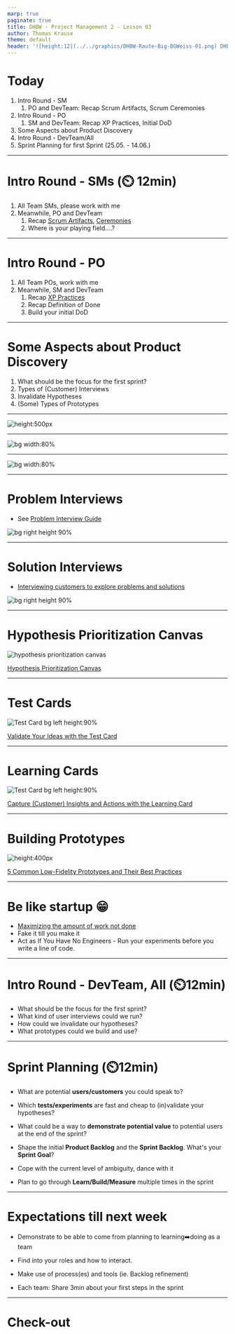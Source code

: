 ```yaml
---
marp: true
paginate: true
title: DHBW - Project Management 2 - Lesson 03
author: Thomas Krause
theme: default
header: '![height:12](../../graphics/DHBW-Raute-Big-BGWeiss-01.png) DHBW - Project Management 2 - Lesson 03'
---
```

<!-- markdownlint-disable MD025 MD045 MD012 MD024 MD026 -->

# Today

1. Intro Round - SM
   1. PO and DevTeam: Recap Scrum Artifacts, Scrum Ceremonies
2. Intro Round - PO
   1. SM and DevTeam: Recap XP Practices, Initial DoD
3. Some Aspects about Product Discovery
4. Intro Round - DevTeam/All
5. Sprint Planning for first Sprint (25.05. - 14.06.)

---
<!-- _backgroundColor: lightblue -->

# Intro Round - SMs (⏲️ 12min)

1. All Team SMs, please work with me
2. Meanwhile, PO and DevTeam
   1. Recap [Scrum Artifacts](https://github.com/thomykay/dhbw-projectmanagement1/blob/main/lesson-07%20-%20scrum/graphics/scrum-artifacts.drawio.svg), [Ceremonies](https://github.com/thomykay/dhbw-projectmanagement1/blob/main/lesson-05%20-%20review%20retro/graphics/scrum%20-%20sprint%20rituals.drawio.svg)
   2. Where is your playing field....?

---
<!-- _backgroundColor: lightblue -->

# Intro Round - PO

1. All Team POs, work with me
2. Meanwhile, SM and DevTeam
   1. Recap [XP Practices](https://github.com/thomykay/dhbw-projectmanagement1/blob/main/lesson-10%20-%20roundup/graphics/xp-practices.drawio.svg)
   2. Recap Definition of Done
   3. Build your initial DoD

---

# Some Aspects about Product Discovery

1. What should be the focus for the first sprint?
2. Types of (Customer) Interviews
3. Invalidate Hypotheses
4. (Some) Types of Prototypes

---

![height:500px](graphics/problem-space%20solution-space.png)

---

![bg width:80%](graphics/measure-build-learn.drawio.svg)

---

![bg width:80%](graphics/measure-build-learn-notes.drawio.svg)

---

# Problem Interviews

* See [Problem Interview Guide](https://debane.org/franck/problem-interview-guide-for-lean-startup-experience/)

![bg right height 90%](graphics/problem%20interview%20flow.png)

---

# Solution Interviews  

* [Interviewing customers to explore problems and solutions](https://marcabraham.com/2015/06/24/interviewing-customers-to-explore-problems-and-solutions/)

![bg right height 90%](graphics/solution%20interview%20flow.png)

---

# Hypothesis Prioritization Canvas

![hypothesis prioritization canvas](graphics/hypothesis%20prioritization%20canvas.png)

[Hypothesis Prioritization Canvas](https://jeffgothelf.com/blog/the-hypothesis-prioritization-canvas/)

---

# Test Cards

![Test Card bg left height:90%](graphics/test%20card.png)

[Validate Your Ideas with the Test Card](https://www.strategyzer.com/blog/posts/2015/3/5/validate-your-ideas-with-the-test-card)

---

# Learning Cards

![Test Card bg left height:90%](graphics/learning%20card.png)

[Capture (Customer) Insights and Actions with the Learning Card](https://www.strategyzer.com/blog/posts/2015/3/9/capture-customer-insights-and-actions-with-the-learning-card)

---

# Building Prototypes

![height:400px](graphics/5%20Common%20Low-Fidelity%20Prototypes%20and%20Their%20Best%20Practices.png)

[5 Common Low-Fidelity Prototypes and Their Best Practices](https://www.interaction-design.org/literature/article/prototyping-learn-eight-common-methods-and-best-practices)

---

# Be like startup 😁

* [Maximizing the amount of work not done](https://www.leadingagile.com/2019/03/maximizing-the-amount-of-work-not-done/)
* Fake it till you make it
* Act as If You Have No Engineers - Run your experiments before you write a line of code.

---
<!-- _backgroundColor: lightblue -->

# Intro Round - DevTeam, All (⏲️12min)

* What should be the focus for the first sprint?
* What kind of user interviews could we run?
* How could we invalidate our hypotheses?
* What prototypes could we build and use?
  
---

<!-- _backgroundColor: lightblue -->

# Sprint Planning (⏲️12min)

* What are potential **users/customers** you could speak to?
* Which **tests/experiments** are fast and cheap to (in)validate your hypotheses?
* What could be a way to **demonstrate potential value** to potential users at the end of the sprint?

* Shape the initial **Product Backlog** and the **Sprint Backlog**. What's your **Sprint Goal**?
* Cope with the current level of ambiguity, dance with it
* Plan to go through **Learn/Build/Measure** multiple times in the sprint

---

# Expectations till next week

* Demonstrate to be able to come from planning to learning➡️doing as a team
* Find into your roles and how to interact.
* Make use of process(es) and tools (ie. Backlog refinement)

* Each team: Share 3min about your first steps in the sprint

---
<!-- _backgroundColor: lightblue -->

# Check-out
